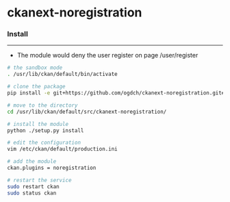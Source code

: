 # ckanext-noregistration

<script type="text/javascript" src="../js/general.js"></script>

### Install
---

* The module would deny the user register on page /user/register

```bash
# the sandbox mode
. /usr/lib/ckan/default/bin/activate

# clone the package
pip install -e git+https://github.com/ogdch/ckanext-noregistration.git#egg=ckanext-noregistration

# move to the directory
cd /usr/lib/ckan/default/src/ckanext-noregistration/

# install the module
python ./setup.py install

# edit the configuration
vim /etc/ckan/default/production.ini

# add the module
ckan.plugins = noregistration

# restart the service
sudo restart ckan
sudo status ckan
```